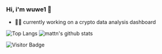 ### Hi, i'm wuwe1 👋

* 👨‍💻 currently working on a crypto data analysis dashboard

![Top Langs](https://github-readme-stats.vercel.app/api/top-langs/?username=wuwe1&hide=html)
![mattn's github stats](https://github-readme-stats.vercel.app/api?username=wuwe1&show_icons=true&count_private=true&line_height=40)

![Visitor Badge](https://visitor-badge.laobi.icu/badge?page_id=wuwe1.wuwe1)